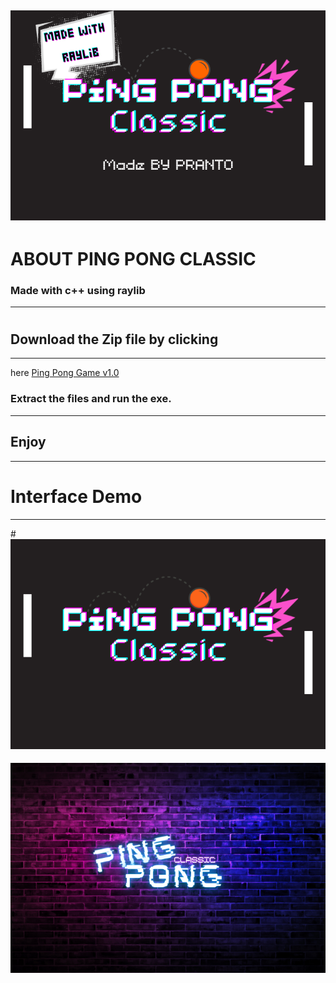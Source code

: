 ## ![](res/preview.png)

# ABOUT PING PONG CLASSIC 



### Made with c++ using raylib

------------------------



#

## Download the Zip file by clicking
-------------------
here [Ping Pong Game v1.0](./exe.zip)
### Extract the files and run the exe.

----------------------------------

## Enjoy

-------

# Interface Demo

----------

#![](res/BG.png)

#### ![](res/mainbg.png)
